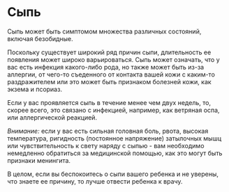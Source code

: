 # Сыпь

Сыпь может быть симптомом множества различных состояний, включая безобидные.

Поскольку существует широкий ряд причин сыпи, длительность ее появления может широко варьироваться. Сыпь может означать, что у вас есть инфекция какого-либо рода, но также может быть из-за аллергии, от чего-то съеденного от контакта вашей кожи с каким-то раздражителем или это может быть признаком болезней кожи, как экзема и псориаз.

Если у вас проявляется сыпь в течение менее чем двух недель, то, скорее всего, это связано с инфекцией, например, как ветряная оспа, или аллергической реакцией.

*Внимание:* если у вас есть сильная головная боль, рвота, высокая температура, ригидность (постоянное напряжение) затылочных мышц или чувствительность к свету наряду с сыпью - вам необходимо немедленно обратиться за медицинской помощью, как это могут быть признаки менингита.

В целом, если вы беспокоитесь о сыпи вашего ребенка и не уверены, что знаете ее причину, то лучше отвести ребенка к врачу.

